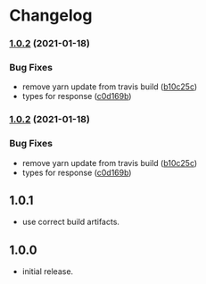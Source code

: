 # Changelog

### [1.0.2](https://github.com/gnarr/hateoasis/compare/v1.0.1...v1.0.2) (2021-01-18)


### Bug Fixes

* remove yarn update from travis build ([b10c25c](https://github.com/gnarr/hateoasis/commit/b10c25ca4e734dceb83eb6cda34d157f20816029))
* types for response ([c0d169b](https://github.com/gnarr/hateoasis/commit/c0d169bef9f5dd59b6f34b72d7dd780b03e52428))

### [1.0.2](https://github.com/gnarr/hateoasis/compare/v1.0.1...v1.0.2) (2021-01-18)


### Bug Fixes

* remove yarn update from travis build ([b10c25c](https://github.com/gnarr/hateoasis/commit/b10c25ca4e734dceb83eb6cda34d157f20816029))
* types for response ([c0d169b](https://github.com/gnarr/hateoasis/commit/c0d169bef9f5dd59b6f34b72d7dd780b03e52428))

## 1.0.1
- use correct build artifacts.
## 1.0.0
- initial release.
